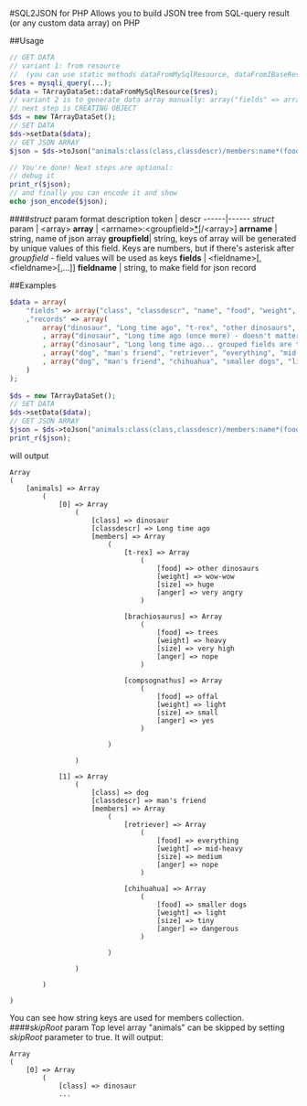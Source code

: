 #SQL2JSON for PHP
Allows you to build JSON tree from SQL-query result (or any custom data array) on PHP

##Usage
```php
// GET DATA
// variant 1: from resource
//	(you can use static methods dataFromMySqlResource, dataFromIBaseResource or write your own)
$res = mysqli_query(...);
$data = TArrayDataSet::dataFromMySqlResource($res);
// variant 2 is to generate data array manually: array("fields" => array(...), "records"=>array(...))
// next step is CREATING OBJECT
$ds = new TArrayDataSet();
// SET DATA
$ds->setData($data);
// GET JSON ARRAY
$json = $ds->toJson("animals:class(class,classdescr)/members:name*(food,weight,size,anger)", false);

// You're done! Next steps are optional:
// debug it
print_r($json);
// and finally you can encode it and show
echo json_encode($json);
```

####_struct_ param format description
token | descr
------|------
_struct_ param | &lt;array&gt;
**array** | &lt;arrname&gt;:&lt;groupfield>[*](&lt;fields&gt;)[/&lt;array&gt;]
**arrname** | string, name of json array
**groupfield**| string, keys of array will be generated by unique values of this field. Keys are numbers, but if there's asterisk after _groupfield_ - field values will be used as keys
**fields** | &lt;fieldname&gt;[,&lt;fieldname&gt;[,...]]
**fieldname** | string, to make field for json record

##Examples
```php
$data = array(
	"fields" => array("class", "classdescr", "name", "food", "weight", "size", "anger")
	,"records" => array(
		array("dinosaur", "Long time ago", "t-rex", "other dinosaurs", "wow-wow", "huge", "very angry")
		, array("dinosaur", "Long time ago (once more) - doesn't matter", "brachiosaurus", "trees", "heavy", "very high", "nope")
		, array("dinosaur", "Long long time ago... grouped fields are taken from first record", "compsognathus", "offal", "light", "small", "yes")
		, array("dog", "man's friend", "retriever", "everything", "mid-heavy", "medium", "nope")
		, array("dog", "man's friend", "chihuahua", "smaller dogs", "light", "tiny", "dangerous")
	)
);
	
$ds = new TArrayDataSet();
// SET DATA
$ds->setData($data);
// GET JSON ARRAY
$json = $ds->toJson("animals:class(class,classdescr)/members:name*(food,weight,size,anger)", false);
print_r($json);
```
will output
```
Array
(
    [animals] => Array
        (
            [0] => Array
                (
                    [class] => dinosaur
                    [classdescr] => Long time ago
                    [members] => Array
                        (
                            [t-rex] => Array
                                (
                                    [food] => other dinosaurs
                                    [weight] => wow-wow
                                    [size] => huge
                                    [anger] => very angry
                                )

                            [brachiosaurus] => Array
                                (
                                    [food] => trees
                                    [weight] => heavy
                                    [size] => very high
                                    [anger] => nope
                                )

                            [compsognathus] => Array
                                (
                                    [food] => offal
                                    [weight] => light
                                    [size] => small
                                    [anger] => yes
                                )

                        )

                )

            [1] => Array
                (
                    [class] => dog
                    [classdescr] => man's friend
                    [members] => Array
                        (
                            [retriever] => Array
                                (
                                    [food] => everything
                                    [weight] => mid-heavy
                                    [size] => medium
                                    [anger] => nope
                                )

                            [chihuahua] => Array
                                (
                                    [food] => smaller dogs
                                    [weight] => light
                                    [size] => tiny
                                    [anger] => dangerous
                                )

                        )

                )

        )

)
```
You can see how string keys are used for members collection.
####_skipRoot_ param
Top level array "animals" can be skipped by setting _skipRoot_ parameter to true. It will output:
```
Array
(
    [0] => Array
        (
            [class] => dinosaur
            ...
```
